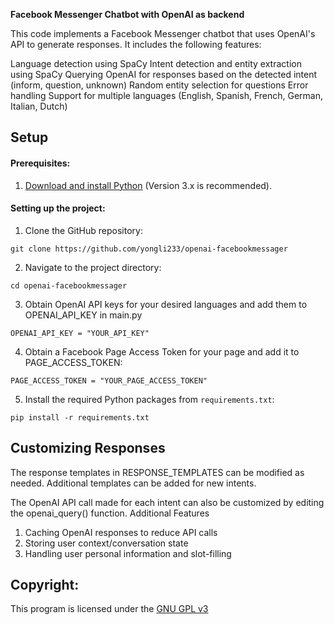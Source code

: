 ****Facebook Messenger Chatbot with OpenAI as backend****

This code implements a Facebook Messenger chatbot that uses OpenAI's API to generate responses. It includes the following features:

Language detection using SpaCy
Intent detection and entity extraction using SpaCy
Querying OpenAI for responses based on the detected intent (inform, question, unknown)
Random entity selection for questions
Error handling
Support for multiple languages (English, Spanish, French, German, Italian, Dutch)

## Setup

#### Prerequisites:
1. [Download and install Python](https://www.python.org/downloads/) (Version 3.x is recommended).

#### Setting up the project:
1. Clone the GitHub repository: 
```
git clone https://github.com/yongli233/openai-facebookmessager
```
2. Navigate to the project directory:
```
cd openai-facebookmessager
```
3. Obtain OpenAI API keys for your desired languages and add them to OPENAI_API_KEY in main.py
```
OPENAI_API_KEY = "YOUR_API_KEY"
```
4. Obtain a Facebook Page Access Token for your page and add it to PAGE_ACCESS_TOKEN:
```
PAGE_ACCESS_TOKEN = "YOUR_PAGE_ACCESS_TOKEN"
```  
5. Install the required Python packages from `requirements.txt`:
```
pip install -r requirements.txt
```

## Customizing Responses

The response templates in RESPONSE_TEMPLATES can be modified as needed. Additional templates can be added for new intents.

The OpenAI API call made for each intent can also be customized by editing the openai_query() function.
Additional Features

1. Caching OpenAI responses to reduce API calls
2. Storing user context/conversation state
3. Handling user personal information and slot-filling

## Copyright:

This program is licensed under the [GNU GPL v3](https://www.gnu.org/licenses/gpl-3.0.txt)
